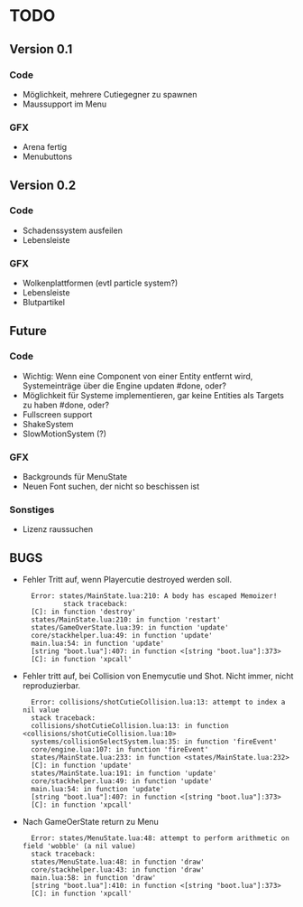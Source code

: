 TODO
====

## Version 0.1

### Code
- Möglichkeit, mehrere Cutiegegner zu spawnen
- Maussupport im Menu

### GFX
- Arena fertig
- Menubuttons

## Version 0.2

### Code
- Schadenssystem ausfeilen
- Lebensleiste

### GFX
- Wolkenplattformen (evtl particle system?)
- Lebensleiste
- Blutpartikel

## Future

### Code
- Wichtig: Wenn eine Component von einer Entity entfernt wird, Systemeinträge über die Engine updaten #done, oder?
- Möglichkeit für Systeme implementieren, gar keine Entities als Targets zu haben #done, oder?
- Fullscreen support
- ShakeSystem
- SlowMotionSystem (?)

### GFX
- Backgrounds für MenuState
- Neuen Font suchen, der nicht so beschissen ist

### Sonstiges
- Lizenz raussuchen

## BUGS
- Fehler Tritt auf, wenn Playercutie destroyed werden soll. 	

        Error: states/MainState.lua:210: A body has escaped Memoizer!
                stack traceback:
        [C]: in function 'destroy'
        states/MainState.lua:210: in function 'restart'
        states/GameOverState.lua:39: in function 'update'
        core/stackhelper.lua:49: in function 'update'
        main.lua:54: in function 'update'
        [string "boot.lua"]:407: in function <[string "boot.lua"]:373>
        [C]: in function 'xpcall'

- Fehler tritt auf, bei Collision von Enemycutie und Shot. Nicht immer, nicht reproduzierbar.

        Error: collisions/shotCutieCollision.lua:13: attempt to index a nil value
        stack traceback:
        collisions/shotCutieCollision.lua:13: in function <collisions/shotCutieCollision.lua:10>
        systems/collisionSelectSystem.lua:35: in function 'fireEvent'
        core/engine.lua:107: in function 'fireEvent'
        states/MainState.lua:233: in function <states/MainState.lua:232>
        [C]: in function 'update'
        states/MainState.lua:191: in function 'update'
        core/stackhelper.lua:49: in function 'update'
        main.lua:54: in function 'update'
        [string "boot.lua"]:407: in function <[string "boot.lua"]:373>
        [C]: in function 'xpcall'

- Nach GameOerState return zu Menu

        Error: states/MenuState.lua:48: attempt to perform arithmetic on field 'wobble' (a nil value)
        stack traceback:
        states/MenuState.lua:48: in function 'draw'
        core/stackhelper.lua:43: in function 'draw'
        main.lua:58: in function 'draw'
        [string "boot.lua"]:410: in function <[string "boot.lua"]:373>
        [C]: in function 'xpcall'
